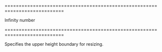 <!--**
/*-------------------------------------------
    Auto-generated file. Do not modify.
-------------------------------------------

**-->
===========================================================================
<!--default-->Infinity<!--/default-->
<!--type-->number<!--/type-->
===========================================================================

<!--shortDescription-->
Specifies the upper height boundary for resizing.
<!--/shortDescription-->

<!--fullDescription-->

<!--/fullDescription-->